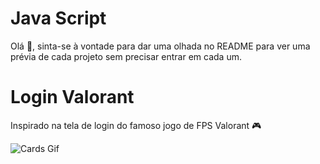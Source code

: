 # Java Script
<p>Olá 👋, sinta-se à vontade para dar uma olhada no README para ver uma prévia de cada projeto sem precisar entrar em cada um.</p>

# Login Valorant
<div>
  <p>Inspirado na tela de login do famoso jogo de FPS Valorant 🎮</p>
  <img src="https://user-images.githubusercontent.com/101893896/173887034-d0b7a4c9-f670-480c-bde1-2ae0ccd5de96.gif" alt="Cards Gif" max-width="500px">
</div>

<!--
# Projeto
<div>
  <img src="" alt="">
</div>
-->
